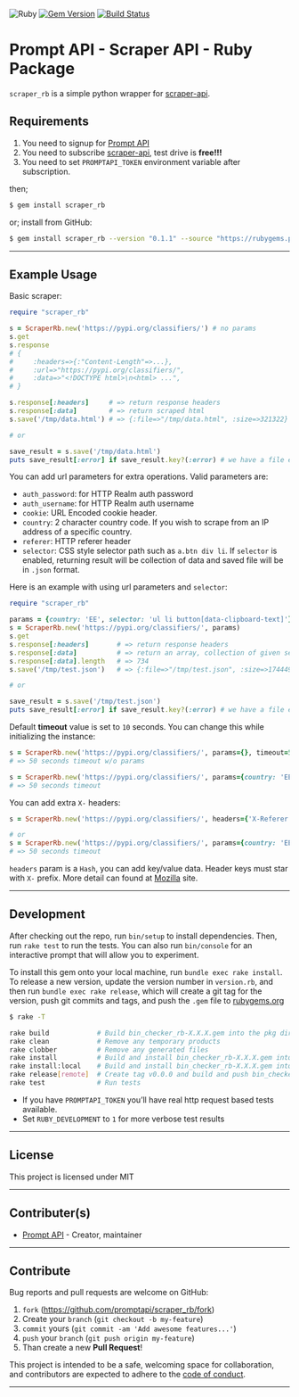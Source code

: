 ![Ruby](https://img.shields.io/badge/ruby-2.7.0-green.svg)
[![Gem Version](https://badge.fury.io/rb/scraper_rb.svg)](https://badge.fury.io/rb/scraper_rb)
[![Build Status](https://travis-ci.org/promptapi/scraper_rb.svg?branch=main)](https://travis-ci.org/promptapi/scraper_rb)

# Prompt API - Scraper API - Ruby Package

`scraper_rb` is a simple python wrapper for [scraper-api][scraper-api].

## Requirements

1. You need to signup for [Prompt API][promptapi-signup]
1. You need to subscribe [scraper-api][scraper-api], test drive is **free!!!**
1. You need to set `PROMPTAPI_TOKEN` environment variable after subscription.

then;

```bash
$ gem install scraper_rb
```

or; install from GitHub:

```bash
$ gem install scraper_rb --version "0.1.1" --source "https://rubygems.pkg.github.com/promptapi"
```

---

## Example Usage

Basic scraper:

```ruby
require "scraper_rb"

s = ScraperRb.new('https://pypi.org/classifiers/') # no params
s.get
s.response
# {
#     :headers=>{:"Content-Length"=>...}, 
#     :url=>"https://pypi.org/classifiers/",
#     :data=>"<!DOCTYPE html>\n<html> ...",
# }

s.response[:headers]     # => return response headers
s.response[:data]        # => return scraped html
s.save('/tmp/data.html') # => {:file=>"/tmp/data.html", :size=>321322}

# or

save_result = s.save('/tmp/data.html')
puts save_result[:error] if save_result.key?(:error) # we have a file error
```

You can add url parameters for extra operations. Valid parameters are:

- `auth_password`: for HTTP Realm auth password
- `auth_username`: for HTTP Realm auth username
- `cookie`: URL Encoded cookie header.
- `country`: 2 character country code. If you wish to scrape from an IP address of a specific country.
- `referer`: HTTP referer header
- `selector`: CSS style selector path such as `a.btn div li`. If `selector`
  is enabled, returning result will be collection of data and saved file
  will be in `.json` format.

Here is an example with using url parameters and `selector`:

```ruby
require "scraper_rb"

params = {country: 'EE', selector: 'ul li button[data-clipboard-text]'}
s = ScraperRb.new('https://pypi.org/classifiers/', params)
s.get
s.response[:headers]       # => return response headers
s.response[:data]          # => return an array, collection of given selector
s.response[:data].length   # => 734 
s.save('/tmp/test.json')   # => {:file=>"/tmp/test.json", :size=>174449}

# or

save_result = s.save('/tmp/test.json')
puts save_result[:error] if save_result.key?(:error) # we have a file error
```

Default **timeout** value is set to `10` seconds. You can change this while
initializing the instance:

```ruby
s = ScraperRb.new('https://pypi.org/classifiers/', params={}, timeout=50) 
# => 50 seconds timeout w/o params

s = ScraperRb.new('https://pypi.org/classifiers/', params={country: 'EE'}, timeout=50) 
# => 50 seconds timeout
```

You can add extra `X-` headers:

```ruby
s = ScraperRb.new('https://pypi.org/classifiers/', headers={'X-Referer': 'https://www.google.com'}) 

# or
s = ScraperRb.new('https://pypi.org/classifiers/', params={country: 'EE'}, headers={'X-Referer': 'https://www.google.com'}, timeout=50) 
# => 50 seconds timeout
```

`headers` param is a `Hash`, you can add key/value data. Header keys must star
with `X-` prefix. More detail can found at [Mozilla](https://developer.mozilla.org/en-US/docs/Web/HTTP/Headers) site.

---

## Development

After checking out the repo, run `bin/setup` to install dependencies. Then,
run `rake test` to run the tests. You can also run `bin/console` for an
interactive prompt that will allow you to experiment.

To install this gem onto your local machine, run `bundle exec rake install`.
To release a new version, update the version number in `version.rb`, and then
run `bundle exec rake release`, which will create a git tag for the version,
push git commits and tags, and push the `.gem` file to
[rubygems.org][rubygems]

```bash
$ rake -T

rake build            # Build bin_checker_rb-X.X.X.gem into the pkg directory
rake clean            # Remove any temporary products
rake clobber          # Remove any generated files
rake install          # Build and install bin_checker_rb-X.X.X.gem into system gems
rake install:local    # Build and install bin_checker_rb-X.X.X.gem into system gems without network access
rake release[remote]  # Create tag v0.0.0 and build and push bin_checker_rb-X.X.X.gem to rubygems.org
rake test             # Run tests
```

- If you have `PROMPTAPI_TOKEN` you’ll have real http request based tests available.
- Set `RUBY_DEVELOPMENT` to `1` for more verbose test results

---

## License

This project is licensed under MIT

---

## Contributer(s)

* [Prompt API](https://github.com/promptapi) - Creator, maintainer

---

## Contribute

Bug reports and pull requests are welcome on GitHub:

1. `fork` (https://github.com/promptapi/scraper_rb/fork)
1. Create your `branch` (`git checkout -b my-feature`)
1. `commit` yours (`git commit -am 'Add awesome features...'`)
1. `push` your `branch` (`git push origin my-feature`)
1. Than create a new **Pull Request**!

This project is intended to be a safe,
welcoming space for collaboration, and contributors are expected to adhere to
the [code of conduct][coc].

---

[promptapi-signup]: https://promptapi.com/#signup-form
[scraper-api]:      https://promptapi.com/marketplace/description/scraper-api
[rubygems]:         https://rubygems.org
[coc]:              https://github.com/promptapi/scraper_rb/blob/main/CODE_OF_CONDUCT.md
